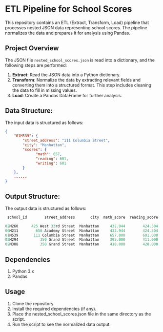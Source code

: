 # ETL Pipeline for School Scores

This repository contains an ETL (Extract, Transform, Load) pipeline that processes nested JSON data representing school scores. The pipeline normalizes the data and prepares it for analysis using Pandas.

## Project Overview

The JSON file `nested_school_scores.json` is read into a dictionary, and the following steps are performed:

1. **Extract**: Read the JSON data into a Python dictionary.
2. **Transform**: Normalize the data by extracting relevant fields and converting them into a structured format. This step includes cleaning the data to fill in missing values.
3. **Load**: Create a Pandas DataFrame for further analysis.

## Data Structure:

The input data is structured as follows:

```json
{
    "01M539": {
        "street_address": "111 Columbia Street",
        "city": "Manhattan",
        "scores": {
              "math": 657,
              "reading": 601,
              "writing": 601
        }
    },
    ......
}
```

## Output Structure:

The output data is structured as follows:

```SQL
 school_id        street_address       city  math_score  reading_score  writing_score       street_name

02M260      425 West 33rd Street  Manhattan     432.944        424.504        418.459  West 33rd Street
06M211        650 Academy Street  Manhattan     432.944        424.504        418.459    Academy Street
01M539       111 Columbia Street  Manhattan     657.000        601.000        601.000   Columbia Street
02M294          350 Grand Street  Manhattan     395.000        411.000        387.000      Grand Street
02M308          350 Grand Street  Manhattan     418.000        428.000        415.000      Grand Street
```

## Dependencies
  1. Python 3.x
  2. Pandas


## Usage
  1. Clone the repository.
  2. Install the required dependencies (if any).
  3. Place the nested_school_scores.json file in the same directory as the script.
  4. Run the script to see the normalized data output.
